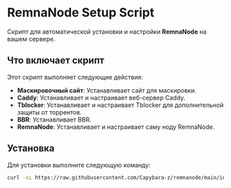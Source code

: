 # RemnaNode Setup Script

Скрипт для автоматической установки и настройки **RemnaNode** на вашем сервере.

## Что включает скрипт

Этот скрипт выполняет следующие действия:

- **Маскировочный сайт**: Устанавливает сайт для маскировки.
- **Caddy**: Устанавливает и настраивает веб-сервер Caddy.
- **Tblocker**: Устанавливает и настраивает Tblocker для дополнительной защиты от торрентов.
- **BBR**: Устанавливает BBR.
- **RemnaNode**: Устанавливает и настраивает саму ноду RemnaNode.

## Установка

Для установки выполните следующую команду:

```bash
curl -sL https://raw.githubusercontent.com/Capybara-z/remnanode/main/install_node.sh | sudo bash
